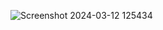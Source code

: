 ![Screenshot 2024-03-12 125434](https://github.com/0xRino/EtiRAT/assets/152611711/669904c5-ec96-4393-949e-2e2043e6945c)

